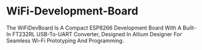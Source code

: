 # WiFi-Development-Board
The WiFiDevBoard Is A Compact ESP8266 Development Board With A Built-In FT232RL USB-To-UART Converter, Designed In Altium Designer For Seamless Wi-Fi Prototyping And Programming.
